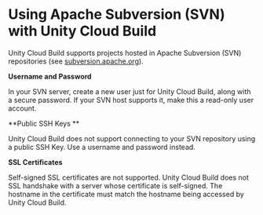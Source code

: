 # Using Apache Subversion (SVN) with Unity Cloud Build

Unity Cloud Build supports projects hosted in Apache Subversion (SVN) repositories (see [subversion.apache.org](https://subversion.apache.org/)).

**Username and Password**

In your SVN server, create a new user just for Unity Cloud Build, along with a secure password. If your SVN host supports it, make this a read-only user account.

**Public SSH Keys **

Unity Cloud Build does not support connecting to your SVN repository using a public SSH Key. Use a username and password instead.

**SSL Certificates**

Self-signed SSL certificates are not supported. Unity Cloud Build does not SSL handshake with a server whose certificate is self-signed. The hostname in the certificate must match the hostname being accessed by Unity Cloud Build.
